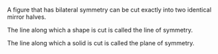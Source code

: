 A figure that has bilateral symmetry can be cut exactly into two
identical mirror halves.

The line along which a shape is cut is called the line of symmetry.

The line along which a solid is cut is called the plane of symmetry.
